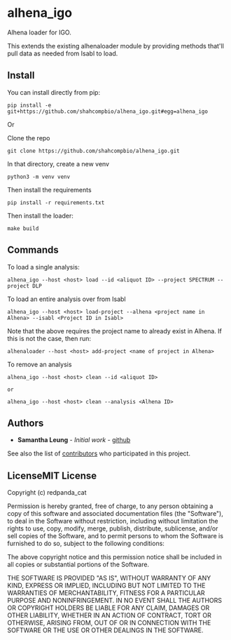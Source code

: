 # alhena_igo

Alhena loader for IGO.

This extends the existing alhenaloader module by providing methods that'll pull data as needed from Isabl to load.


## Install

You can install directly from pip:

```
pip install -e git+https://github.com/shahcompbio/alhena_igo.git#egg=alhena_igo
```

Or

Clone the repo

```
git clone https://github.com/shahcompbio/alhena_igo.git
```

In that directory, create a new venv

```
python3 -m venv venv
```

Then install the requirements

```
pip install -r requirements.txt
```

Then install the loader:

```
make build
```

## Commands

To load a single analysis:

```
alhena_igo --host <host> load --id <aliquot ID> --project SPECTRUM --project DLP
```



To load an entire analysis over from Isabl

```
alhena_igo --host <host> load-project --alhena <project name in Alhena> --isabl <Project ID in Isabl>
```

Note that the above requires the project name to already exist in Alhena. If this is not the case, then run:

```
alhenaloader --host <host> add-project <name of project in Alhena>
```


To remove an analysis

```
alhena_igo --host <host> clean --id <aliquot ID>

or

alhena_igo --host <host> clean --analysis <Alhena ID>
```


## Authors

* **Samantha Leung** - *Initial work* - [github](https://github.com/redpanda_cat)

See also the list of [contributors](https://github.com/redpanda_cat/alhena_igo/contributors) who participated in this project.

## LicenseMIT License

Copyright (c) redpanda_cat

Permission is hereby granted, free of charge, to any person obtaining a copy
of this software and associated documentation files (the "Software"), to deal
in the Software without restriction, including without limitation the rights
to use, copy, modify, merge, publish, distribute, sublicense, and/or sell
copies of the Software, and to permit persons to whom the Software is
furnished to do so, subject to the following conditions:

The above copyright notice and this permission notice shall be included in all
copies or substantial portions of the Software.

THE SOFTWARE IS PROVIDED "AS IS", WITHOUT WARRANTY OF ANY KIND, EXPRESS OR
IMPLIED, INCLUDING BUT NOT LIMITED TO THE WARRANTIES OF MERCHANTABILITY,
FITNESS FOR A PARTICULAR PURPOSE AND NONINFRINGEMENT. IN NO EVENT SHALL THE
AUTHORS OR COPYRIGHT HOLDERS BE LIABLE FOR ANY CLAIM, DAMAGES OR OTHER
LIABILITY, WHETHER IN AN ACTION OF CONTRACT, TORT OR OTHERWISE, ARISING FROM,
OUT OF OR IN CONNECTION WITH THE SOFTWARE OR THE USE OR OTHER DEALINGS IN THE
SOFTWARE.